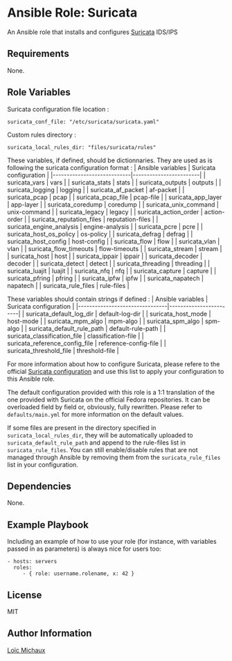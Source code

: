 Ansible Role: Suricata
======================

An Ansible role that installs and configures [Suricata](https://suricata.io/) IDS/IPS

Requirements
------------

None.

Role Variables
--------------

Suricata configuration file location :

    suricata_conf_file: "/etc/suricata/suricata.yaml"

Custom rules directory :

    suricata_local_rules_dir: "files/suricata/rules"

These variables, if defined, should be dictionnaries. They are used as is following the suricata configuration format :
| Ansible variables          | Suricata configuration |
|----------------------------|------------------------|
| suricata_vars              | vars                   |
| suricata_stats             | stats                  |
| suricata_outputs           | outputs                |
| suricata_logging           | logging                |
| suricata_af_packet         | af-packet              |
| suricata_pcap              | pcap                   |
| suricata_pcap_file         | pcap-file              |
| suricata_app_layer         | app-layer              |
| suricata_coredump          | coredump               |
| suricata_unix_command      | unix-command           |
| suricata_legacy            | legacy                 |
| suricata_action_order      | action-order           |
| suricata_reputation_files  | reputation-files       |
| suricata_engine_analysis   | engine-analysis        |
| suricata_pcre              | pcre                   |
| suricata_host_os_policy    | os-policy              |
| suricata_defrag            | defrag                 |
| suricata_host_config       | host-config            |
| suricata_flow              | flow                   |
| suricata_vlan              | vlan                   |
| suricata_flow_timeouts     | flow-timeouts          |
| suricata_stream            | stream                 |
| suricata_host              | host                   |
| suricata_ippair            | ippair                 |
| suricata_decoder           | decoder                |
| suricata_detect            | detect                 |
| suricata_threading         | threading              |
| suricata_luajit            | luajit                 |
| suricata_nfq               | nfq                    |
| suricata_capture           | capture                |
| suricata_pfring            | pfring                 |
| suricata_ipfw              | ipfw                   |
| suricata_napatech          | napatech               |
| suricata_rule_files        | rule-files             |

These variables should contain strings if defined :
| Ansible variables              | Suricata configuration |
|--------------------------------|------------------------|
| suricata_default_log_dir       | default-log-dir        |
| suricata_host_mode             | host-mode              |
| suricata_mpm_algo              | mpm-algo               |
| suricata_spm_algo              | spm-algo               |
| suricata_default_rule_path     | default-rule-path      |
| suricata_classification_file   | classification-file    |
| suricata_reference_config_file | reference-config-file  |
| suricata_threshold_file        | threshold-file         |

For more information about how to configure Suricata, please refere to the official [Suricata configuration](https://suricata.io/documentation/) and use this list to apply your configuration to this Ansible role.

The default configuration provided with this role is a 1:1 translation of the one provided with Suricata on the official Fedora repositories. It can be overloaded field by field or, obviously, fully rewritten. Please refer to `defaults/main.yml` for more information on the default values.

If some files are present in the directory specified in `suricata_local_rules_dir`, they will be automatically uploaded to `suricata_default_rule_path` and append to the rule-files list in `suricata_rule_files`. You can still enable/disable rules that are not managed through Ansible by removing them from the `suricata_rule_files` list in your configuration.


Dependencies
------------

None.

Example Playbook
----------------

Including an example of how to use your role (for instance, with variables passed in as parameters) is always nice for users too:

    - hosts: servers
      roles:
         - { role: username.rolename, x: 42 }

License
-------

MIT

Author Information
------------------

[Loïc Michaux](https://github.com/lmcx)